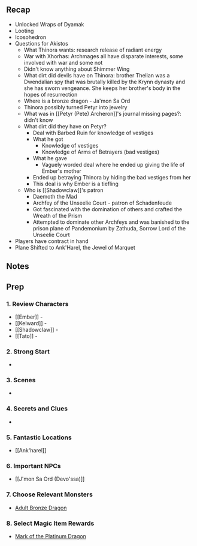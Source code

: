 
## Recap

* Unlocked Wraps of Dyamak
* Looting
* Icosohedron
* Questions for Akistos
	* What Thinora wants: research release of radiant energy
	* War with Xhorhas: Archmages all have disparate interests, some involved with war and some not
	* Didn't know anything about Shimmer Wing
	* What dirt did devils have on Thinora: brother Thelian was a Dwendalian spy that was brutally killed by the Krynn dynasty and she has sworn vengeance. She keeps her brother's body in the hopes of resurrection
	* Where is a bronze dragon - Ja'mon Sa Ord
	* Thinora possibly turned Petyr into jewelry
	* What was in [[Petyr (Pete) Archeron]]'s journal missing pages?: didn't know
	* What dirt did they have on Petyr?
		* Deal with Barbed Ruin for knowledge of vestiges
		* What he got
			* Knowledge of vestiges
			* Knowledge of Arms of Betrayers (bad vestiges)
		* What he gave
			* Vaguely worded deal where he ended up giving the life of Ember's mother
		* Ended up betraying Thinora by hiding the bad vestiges from her
		* This deal is why Ember is a tiefling
	* Who is [[Shadowclaw]]'s patron
		* Daemoth the Mad
		* Archfey of the Unseelie Court - patron of Schadenfeude
		* Got fascinated with the domination of others and crafted the Wreath of the Prism
		* Attempted to dominate other Archfeys and was banished to the prison plane of Pandemonium by Zathuda, Sorrow Lord of the Unseelie Court
* Players have contract in hand 
* Plane Shifted to Ank'Harel, the Jewel of Marquet

## Notes
## Prep
### 1. Review Characters

* [[Ember]] - 
* [[Kelward]] -
* [[Shadowclaw]] - 
* [[Tato]] - 

### 2. Strong Start

* 

### 3. Scenes

* 

### 4. Secrets and Clues

* 

### 5. Fantastic Locations

* [[Ank'harel]]

### 6. Important NPCs

* [[J'mon Sa Ord (Devo'ssa)]]

### 7. Choose Relevant Monsters

* [Adult Bronze Dragon](<https://www.dndbeyond.com/monsters/16767-adult-bronze-dragon>)

### 8. Select Magic Item Rewards

* [Mark of the Platinum Dragon](<https://www.dndbeyond.com/magic-items/9018416-mark-of-the-platinum-dragon>)
